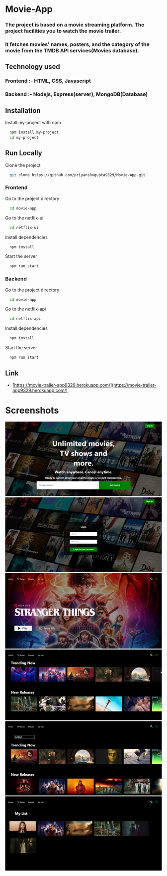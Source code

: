# Movie-App

### The project is based on a movie streaming platform. The project facilities you to watch the movie trailer. 
### It fetches movies' names, posters, and the category of the movie from the TMDB API services(Movies database).


## Technology used

### Frontend :- HTML, CSS, Javascript

### Backend :- Nodejs, Express(server), MongoDB(Database)

## Installation

Install my-project with npm

```bash
  npm install my-project
  cd my-project
```
    

## Run Locally

Clone the project

```bash
  git clone https://github.com/priyanshugupta9329/Movie-App.git
```

### Frontend

Go to the project directory

```bash
  cd movie-app
```

Go to the netflix-ui

```bash
  cd netflix-ui
```
Install dependencies

```bash
  npm install
```

Start the server

```bash
  npm run start
```


### Backend

Go to the project directory

```bash
  cd movie-app
```

Go to the netflix-api

```bash
  cd netflix-api
```

Install dependencies

```bash
  npm install
```

Start the server

```bash
  npm run start
```


## Link

- [https://movie-trailer-app9329.herokuapp.com/](https://movie-trailer-app9329.herokuapp.com/)

# Screenshots

![](img/img1.PNG)
![](img/img2.PNG)
![](img/img3.PNG)
![](img/img4.PNG)
![](img/img5.PNG)
![](img/img6.PNG)



